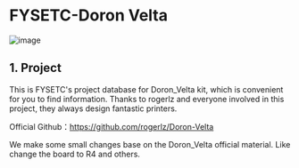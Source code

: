 # FYSETC-Doron Velta
![image](https://github.com/FYSETC/FYSETC-Doron_Velta/assets/166487371/b27de6ed-8594-48e1-b6a4-01e5d842598e)


## 1. Project

This is FYSETC's project database for Doron_Velta kit, which is convenient for you to find information. Thanks to rogerlz and everyone involved in this project, they always design fantastic printers.

Official Github：https://github.com/rogerlz/Doron-Velta

We make some small changes base on the Doron_Velta official material. Like change the board to R4 and others. 

